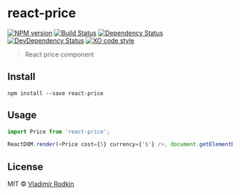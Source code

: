 # react-price

[![NPM version][npm-image]][npm-url]
[![Build Status][travis-image]][travis-url]
[![Dependency Status][depstat-image]][depstat-url]
[![DevDependency Status][depstat-dev-image]][depstat-dev-url]
[![XO code style][codestyle-image]][codestyle-url]

> React price component

## Install

```
npm install --save react-price
```

## Usage

```js
import Price from 'react-price';

ReactDOM.render(<Price cost={5} currency={'$'} />, document.getElementById('app'));
```

## License

MIT © [Vladimir Rodkin](https://github.com/VovanR)

[npm-url]: https://npmjs.org/package/react-price
[npm-image]: https://img.shields.io/npm/v/react-price.svg?style=flat-square

[travis-url]: https://travis-ci.org/VovanR/react-price
[travis-image]: https://img.shields.io/travis/VovanR/react-price.svg?style=flat-square

[depstat-url]: https://david-dm.org/VovanR/react-price
[depstat-image]: https://david-dm.org/VovanR/react-price.svg?style=flat-square

[depstat-dev-url]: https://david-dm.org/VovanR/react-price
[depstat-dev-image]: https://david-dm.org/VovanR/react-price/dev-status.svg?style=flat-square

[codestyle-url]: https://github.com/sindresorhus/xo
[codestyle-image]: https://img.shields.io/badge/code_style-XO-5ed9c7.svg?style=flat-square

